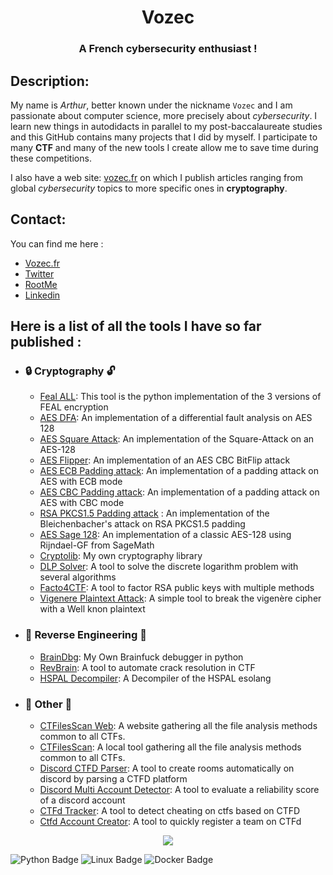 <h1 align="center"><b>Vozec</b></h1>
<h3 align="center">A French cybersecurity enthusiast !</h3>

## Description:  
My name is *Arthur*, better known under the nickname ``Vozec`` and I am passionate about computer science, more precisely about _cybersecurity_. I learn new things in autodidacts in parallel to my post-baccalaureate studies and this GitHub contains many projects that I did by myself. I participate to many **CTF** and many of the new tools I create allow me to save time during these competitions.

I also have a web site: [vozec.fr](https://vozec.fr) on which I publish articles ranging from global _cybersecurity_ topics to more specific ones in **cryptography**. 

## Contact:  
You can find me here : 
  - [Vozec.fr](https://vozec.fr)
  - [Twitter](https://twitter.com/Vozec1)
  - [RootMe](https://www.root-me.org/Vozec?lang=fr#9f0f137c4cbb8d9e32b9f1a287283ba7)
  - [Linkedin](https://www.linkedin.com/in/arthur-deloffre-844b7a221/)

## Here is a list of all the tools I have so far published :

- ### :lock: Cryptography :unlock:
  - [Feal ALL](https://github.com/Vozec/Feal-ALL): This tool is the python implementation of the 3 versions of FEAL encryption
  - [AES DFA](https://github.com/Vozec/AES-DFA): An implementation of a differential fault analysis on AES 128
  - [AES Square Attack](https://github.com/Vozec/AES-Square-Attack): An implementation of the Square-Attack on an AES-128
  - [AES Flipper](https://github.com/Vozec/AES-Flipper): An implementation of an AES CBC BitFlip attack
  - [AES ECB Padding attack](https://github.com/Vozec/AES-ECB-Padding-attack): An implementation of a padding attack on AES with ECB mode
  - [AES CBC Padding attack](https://github.com/Vozec/AES-CBC-Padding-attack): An implementation of a padding attack on AES with CBC mode 
  - [RSA PKCS1.5 Padding attack](https://github.com/Vozec/RSA-Padding-Oracle) : An implementation of the Bleichenbacher's attack on RSA PKCS1.5 padding
  - [AES Sage 128](https://github.com/Vozec/AES-Sage-128): An implementation of a classic AES-128 using Rijndael-GF from SageMath  
  - [Cryptolib](https://github.com/Vozec/Cryptolib): My own cryptography library
  - [DLP Solver](https://github.com/Vozec/DLP-Solver): A tool to solve the discrete logarithm problem with several algorithms
  - [Facto4CTF](https://github.com/Vozec/Facto4CTF): A tool to factor RSA public keys with multiple methods 
  - [Vigenere Plaintext Attack](https://github.com/Vozec/Vigenere-Plaintext-Attack): A simple tool to break the vigenère cipher with a Well knon plaintext

- ### :hammer: Reverse Engineering :hammer:
  - [BrainDbg](https://github.com/Vozec/BrainDbg): My Own Brainfuck debugger in python
  - [RevBrain](https://github.com/Vozec/RevBrain): A tool to automate crack resolution in CTF
  - [HSPAL Decompiler](https://github.com/Vozec/HSPAL-Decompiler): A Decompiler of the HSPAL esolang

- ### :triangular_flag_on_post: Other :triangular_flag_on_post:
  - [CTFilesScan Web](https://github.com/Vozec/CTFileScan-WEB): A website gathering all the file analysis methods common to all CTFs. 
  - [CTFilesScan](https://github.com/Vozec/CTFilesScan): A local tool gathering all the file analysis methods common to all CTFs. 
  - [Discord CTFD Parser](https://github.com/Vozec/Discord-CTFD-Parser): A tool to create rooms automatically on discord by parsing a CTFD platform
  - [Discord Multi Account Detector](https://github.com/Vozec/Discord-Multi-Account-Detector): A tool to evaluate a reliability score of a discord account 
  - [CTFd Tracker](https://github.com/Vozec/CTFd-Tracker): A tool to detect cheating on ctfs based on CTFD
  - [Ctfd Account Creator](https://github.com/Vozec/Ctfd-Account-Creator): A tool to quickly register a team on CTFd


<p align="center">
    <img src="https://github-profile-trophy.vercel.app/?username=Vozec&row=1">
</p>

![Python Badge](https://img.shields.io/badge/Python-3776AB?logo=python&logoColor=fff&style=for-the-badge)
![Linux Badge](https://img.shields.io/badge/Linux-FCC624?logo=linux&logoColor=000&style=for-the-badge)
![Docker Badge](https://img.shields.io/badge/Docker-2496ED?logo=docker&logoColor=fff&style=for-the-badge)
